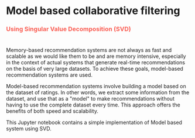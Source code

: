 # Model based collaborative filtering

<h3 style="color:#FA5F55;">Using Singular Value Decomposition (SVD) </h3>
<h1 ></h1>

Memory-based recommendation systems are not always as fast and scalable as we would like them to be and are memory intensive, especially in the context of actual systems that generate real-time recommendations on the basis of very large datasets. To achieve these goals, model-based recommendation systems are used.

Model-based recommendation systems involve building a model based on the dataset of ratings. In other words, we extract some information from the dataset, and use that as a "model" to make recommendations without having to use the complete dataset every time. This approach offers the benefits of both speed and scalability.

This Jupyter notebook contains a simple implementation of Model based system using SVD.
